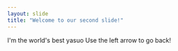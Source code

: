 ```yaml
---
layout: slide
title: "Welcome to our second slide!"
---
```

I'm the world's best yasuo
Use the left arrow to go back!